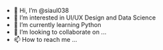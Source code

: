 - 👋 Hi, I’m @siaul038
- 👀 I’m interested in UI/UX Design and Data Science
- 🌱 I’m currently learning Python
- 💞️ I’m looking to collaborate on ...
- 📫 How to reach me ...

<!---
siaul038/siaul038 is a ✨ special ✨ repository because its `README.md` (this file) appears on your GitHub profile.
You can click the Preview link to take a look at your changes.
--->
